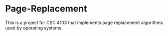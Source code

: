 # Page-Replacement
This is a project for CSC 4103 that implements page replacement algorithms used by operating systems.
